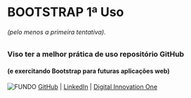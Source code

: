 # BOOTSTRAP 1ª Uso
###### (pelo menos a primeira tentativa).
### Viso ter a melhor prática de uso repositório GitHub
#### (e exercitando Bootstrap para futuras aplicações web)
![FUNDO](https://user-images.githubusercontent.com/99832525/164370858-5d3224d3-7022-45c5-8768-9f37ee685cf9.png)
[GitHub](https://github.com/andreriffen) | [LinkedIn](https://www.linkedin.com/in/andre-gbf/) | [Digital Innovation One](https://web.dio.me/users/andreriffen6)
